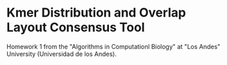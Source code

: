 # Kmer Distribution and Overlap Layout Consensus Tool

Homework 1 from the "Algorithms in Computationl Biology" at "Los Andes" University (Universidad de los Andes).

